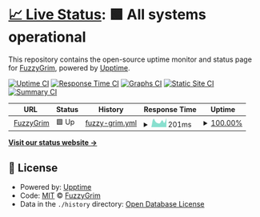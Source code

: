 # [📈 Live Status](https://FuzzyGrim.github.io/uptime-monitor): <!--live status--> **🟩 All systems operational**

This repository contains the open-source uptime monitor and status page for [FuzzyGrim](https://FuzzyGrim.github.io/uptime-monitor), powered by [Upptime](https://github.com/upptime/upptime).

[![Uptime CI](https://github.com/FuzzyGrim/uptime-monitor/workflows/Uptime%20CI/badge.svg)](https://github.com/FuzzyGrim/uptime-monitor/actions?query=workflow%3A%22Uptime+CI%22)
[![Response Time CI](https://github.com/FuzzyGrim/uptime-monitor/workflows/Response%20Time%20CI/badge.svg)](https://github.com/FuzzyGrim/uptime-monitor/actions?query=workflow%3A%22Response+Time+CI%22)
[![Graphs CI](https://github.com/FuzzyGrim/uptime-monitor/workflows/Graphs%20CI/badge.svg)](https://github.com/FuzzyGrim/uptime-monitor/actions?query=workflow%3A%22Graphs+CI%22)
[![Static Site CI](https://github.com/FuzzyGrim/uptime-monitor/workflows/Static%20Site%20CI/badge.svg)](https://github.com/FuzzyGrim/uptime-monitor/actions?query=workflow%3A%22Static+Site+CI%22)
[![Summary CI](https://github.com/FuzzyGrim/uptime-monitor/workflows/Summary%20CI/badge.svg)](https://github.com/FuzzyGrim/uptime-monitor/actions?query=workflow%3A%22Summary+CI%22)

<!--start: status pages-->
<!-- This summary is generated by Upptime (https://github.com/upptime/upptime) -->
<!-- Do not edit this manually, your changes will be overwritten -->
<!-- prettier-ignore -->
| URL | Status | History | Response Time | Uptime |
| --- | ------ | ------- | ------------- | ------ |
| <img alt="" src="https://favicons.githubusercontent.com/www.fuzzygrim.com" height="13"> [FuzzyGrim](https://www.fuzzygrim.com/) | 🟩 Up | [fuzzy-grim.yml](https://github.com/FuzzyGrim/uptime-monitor/commits/HEAD/history/fuzzy-grim.yml) | <details><summary><img alt="Response time graph" src="./graphs/fuzzy-grim/response-time-week.png" height="20"> 201ms</summary><br><a href="https://FuzzyGrim.github.io/uptime-monitor/history/fuzzy-grim"><img alt="Response time 227" src="https://img.shields.io/endpoint?url=https%3A%2F%2Fraw.githubusercontent.com%2FFuzzyGrim%2Fuptime-monitor%2FHEAD%2Fapi%2Ffuzzy-grim%2Fresponse-time.json"></a><br><a href="https://FuzzyGrim.github.io/uptime-monitor/history/fuzzy-grim"><img alt="24-hour response time 306" src="https://img.shields.io/endpoint?url=https%3A%2F%2Fraw.githubusercontent.com%2FFuzzyGrim%2Fuptime-monitor%2FHEAD%2Fapi%2Ffuzzy-grim%2Fresponse-time-day.json"></a><br><a href="https://FuzzyGrim.github.io/uptime-monitor/history/fuzzy-grim"><img alt="7-day response time 201" src="https://img.shields.io/endpoint?url=https%3A%2F%2Fraw.githubusercontent.com%2FFuzzyGrim%2Fuptime-monitor%2FHEAD%2Fapi%2Ffuzzy-grim%2Fresponse-time-week.json"></a><br><a href="https://FuzzyGrim.github.io/uptime-monitor/history/fuzzy-grim"><img alt="30-day response time 176" src="https://img.shields.io/endpoint?url=https%3A%2F%2Fraw.githubusercontent.com%2FFuzzyGrim%2Fuptime-monitor%2FHEAD%2Fapi%2Ffuzzy-grim%2Fresponse-time-month.json"></a><br><a href="https://FuzzyGrim.github.io/uptime-monitor/history/fuzzy-grim"><img alt="1-year response time 227" src="https://img.shields.io/endpoint?url=https%3A%2F%2Fraw.githubusercontent.com%2FFuzzyGrim%2Fuptime-monitor%2FHEAD%2Fapi%2Ffuzzy-grim%2Fresponse-time-year.json"></a></details> | <details><summary><a href="https://FuzzyGrim.github.io/uptime-monitor/history/fuzzy-grim">100.00%</a></summary><a href="https://FuzzyGrim.github.io/uptime-monitor/history/fuzzy-grim"><img alt="All-time uptime 99.96%" src="https://img.shields.io/endpoint?url=https%3A%2F%2Fraw.githubusercontent.com%2FFuzzyGrim%2Fuptime-monitor%2FHEAD%2Fapi%2Ffuzzy-grim%2Fuptime.json"></a><br><a href="https://FuzzyGrim.github.io/uptime-monitor/history/fuzzy-grim"><img alt="24-hour uptime 100.00%" src="https://img.shields.io/endpoint?url=https%3A%2F%2Fraw.githubusercontent.com%2FFuzzyGrim%2Fuptime-monitor%2FHEAD%2Fapi%2Ffuzzy-grim%2Fuptime-day.json"></a><br><a href="https://FuzzyGrim.github.io/uptime-monitor/history/fuzzy-grim"><img alt="7-day uptime 100.00%" src="https://img.shields.io/endpoint?url=https%3A%2F%2Fraw.githubusercontent.com%2FFuzzyGrim%2Fuptime-monitor%2FHEAD%2Fapi%2Ffuzzy-grim%2Fuptime-week.json"></a><br><a href="https://FuzzyGrim.github.io/uptime-monitor/history/fuzzy-grim"><img alt="30-day uptime 99.95%" src="https://img.shields.io/endpoint?url=https%3A%2F%2Fraw.githubusercontent.com%2FFuzzyGrim%2Fuptime-monitor%2FHEAD%2Fapi%2Ffuzzy-grim%2Fuptime-month.json"></a><br><a href="https://FuzzyGrim.github.io/uptime-monitor/history/fuzzy-grim"><img alt="1-year uptime 99.96%" src="https://img.shields.io/endpoint?url=https%3A%2F%2Fraw.githubusercontent.com%2FFuzzyGrim%2Fuptime-monitor%2FHEAD%2Fapi%2Ffuzzy-grim%2Fuptime-year.json"></a></details>

<!--end: status pages-->

[**Visit our status website →**](https://FuzzyGrim.github.io/uptime-monitor)

## 📄 License

- Powered by: [Upptime](https://github.com/upptime/upptime)
- Code: [MIT](./LICENSE) © [FuzzyGrim](https://FuzzyGrim.github.io/uptime-monitor)
- Data in the `./history` directory: [Open Database License](https://opendatacommons.org/licenses/odbl/1-0/)
